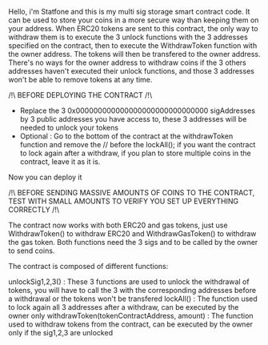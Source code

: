 Hello, i'm Statfone and this is my multi sig storage smart contract code.
It can be used to store your coins in a more secure way than keeping them on your address.
When ERC20 tokens are sent to this contract, the only way to withdraw them is to execute the 3 unlock functions with the 3 addresses specified on the contract, then to execute the WithdrawToken function with the owner address. The tokens will then be transfered to the owner address.
There's no ways for the owner address to withdraw coins if the 3 others addresses haven't executed their unlock functions, and those 3 addresses won't be able to remove tokens at any time.

/!\ BEFORE DEPLOYING THE CONTRACT /!\
- Replace the 3 0x000000000000000000000000000000 sigAddresses by 3 public addresses you have access to, these 3 addresses will be needed to unlock your tokens
- Optional : Go to the bottom of the contract at the withdrawToken function and remove the // before the lockAll(); if you want the contract to lock again after a withdraw, if you plan to store multiple coins in the contract, leave it as it is.

Now you can deploy it

/!\ BEFORE SENDING MASSIVE AMOUNTS OF COINS TO THE CONTRACT, TEST WITH SMALL AMOUNTS TO VERIFY YOU SET UP EVERYTHING CORRECTLY /!\ 

The contract now works with both ERC20 and gas tokens, just use WithdrawToken() to withdraw ERC20 and WithdrawGasToken() to withdraw the gas token. Both functions need the 3 sigs and to be called by the owner to send coins.

The contract is composed of different functions:

unlockSig1,2,3() : These 3 functions are used to unlock the withdrawal of tokens, you will have to call the 3 with the corresponding addresses before a withdrawal or the tokens won't be transfered
lockAll() : The function used to lock again all 3 addresses after a withdraw, can be executed by the owner only
withdrawToken(tokenContractAddress, amount) : The function used to withdraw tokens from the contract, can be executed by the owner only if the sig1,2,3 are unlocked

